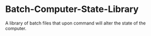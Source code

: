 # Batch-Computer-State-Library
A library of batch files that upon command will alter the state of the computer.
